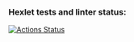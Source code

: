 ### Hexlet tests and linter status:
[![Actions Status](https://github.com/eideltsova/ansible-project-76/actions/workflows/hexlet-check.yml/badge.svg)](https://github.com/eideltsova/ansible-project-76/actions)
